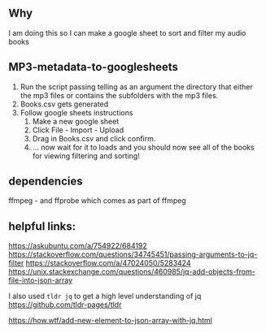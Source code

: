 ## Why
I am doing this so I can make a google sheet to sort and filter my audio books

## MP3-metadata-to-googlesheets
1. Run the script passing telling as an argument the directory that either the mp3 files or contains the subfolders with the mp3 files.
2. Books.csv gets generated
3. Follow google sheets instructions
    1. Make a new google sheet
    2. Click File - Import - Upload
    3. Drag in Books.csv and click confirm.
    4. ... now wait for it to loads and you should now see all of the books for viewing filtering and sorting!

## dependencies
ffmpeg - and ffprobe which comes as part of ffmpeg

## helpful links:
https://askubuntu.com/a/754922/684192
https://stackoverflow.com/questions/34745451/passing-arguments-to-jq-filter
https://stackoverflow.com/a/47024050/5283424
https://unix.stackexchange.com/questions/460985/jq-add-objects-from-file-into-json-array

I also used `tldr jq` to get a high level understanding of jq  
https://github.com/tldr-pages/tldr

https://how.wtf/add-new-element-to-json-array-with-jq.html
